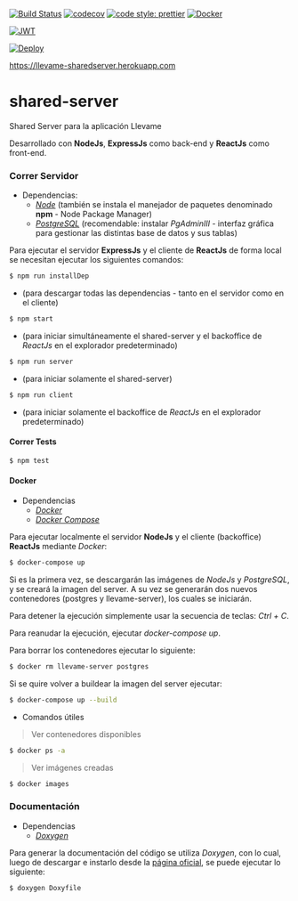 [![Build Status](https://travis-ci.org/llevame/shared-server.svg?branch=master)](https://travis-ci.org/llevame/shared-server) [![codecov](https://codecov.io/gh/llevame/shared-server/branch/master/graph/badge.svg)](https://codecov.io/gh/llevame/shared-server) [![code style: prettier](https://img.shields.io/badge/code_style-prettier-ff69b4.svg?style=flat-square)](https://github.com/prettier/prettier) [![Docker](https://img.shields.io/badge/docker-using-blue.svg)](https://www.docker.com/)

[![JWT](http://jwt.io/img/badge.svg)](https://jwt.io/)

[![Deploy](https://www.herokucdn.com/deploy/button.svg)](https://heroku.com/deploy)

https://llevame-sharedserver.herokuapp.com

# shared-server

Shared Server para la aplicación Llevame  

Desarrollado con **NodeJs**, **ExpressJs** como back-end y **ReactJs** como front-end.   

### Correr Servidor

- Dependencias:  
  - *[Node](https://nodejs.org/en/download/)* (también se instala el manejador de paquetes denominado **npm** - Node Package Manager)  
  - *[PostgreSQL](https://www.postgresql.org/download)* (recomendable: instalar *PgAdminIII* - interfaz gráfica para gestionar las distintas base de datos y sus tablas)

Para ejecutar el servidor **ExpressJs** y el cliente de **ReactJs** de forma local se necesitan ejecutar los siguientes comandos:

```bash
$ npm run installDep
```
- (para descargar todas las dependencias - tanto en el servidor como en el cliente)

```bash
$ npm start
```
- (para iniciar simultáneamente el shared-server y el backoffice de *ReactJs* en el explorador predeterminado)

```bash
$ npm run server
```
- (para iniciar solamente el shared-server)

```bash
$ npm run client
```
- (para iniciar solamente el backoffice de *ReactJs* en el explorador predeterminado)

#### Correr Tests

```bash
$ npm test
```

#### Docker

- Dependencias
  - *[Docker](https://www.docker.com/community-edition#/download)*  
  - *[Docker Compose](https://docs.docker.com/compose/install/)*

Para ejecutar localmente el servidor **NodeJs** y el cliente (backoffice) **ReactJs** mediante *Docker*:

```bash
$ docker-compose up
```

Si es la primera vez, se descargarán las imágenes de *NodeJs* y *PostgreSQL*, y se creará la imagen del server. A su vez se generarán dos nuevos contenedores (postgres y llevame-server), los cuales se iniciarán.  

Para detener la ejecución simplemente usar la secuencia de teclas: *Ctrl + C*.  

Para reanudar la ejecución, ejecutar *docker-compose up*.  

Para borrar los contenedores ejecutar lo siguiente:  

```bash
$ docker rm llevame-server postgres
```

Si se quire volver a buildear la imagen del server ejecutar:  

```bash
$ docker-compose up --build
```

- Comandos útiles

> Ver contenedores disponibles

```bash
$ docker ps -a
```

> Ver imágenes creadas

```bash
$ docker images
```

### Documentación

- Dependencias
  - *[Doxygen](http://www.stack.nl/~dimitri/doxygen/manual/install.html)*

Para generar la documentación del código se utiliza *Doxygen*, con lo cual, luego de descargar e instarlo desde la [página oficial](http://www.stack.nl/~dimitri/doxygen/manual/install.html), se puede ejecutar lo siguiente:  

```bash
$ doxygen Doxyfile
```

